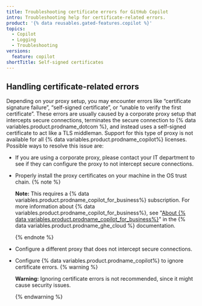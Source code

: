 ```yaml
---
title: Troubleshooting certificate errors for GitHub Copilot
intro: Troubleshooting help for certificate-related errors.
product: '{% data reusables.gated-features.copilot %}'
topics:
  - Copilot
  - Logging
  - Troubleshooting
versions:
  feature: copilot
shortTitle: Self-signed certificates
---
```


## Handling certificate-related errors

Depending on your proxy setup, you may encounter errors like “certificate signature failure”, “self-signed certificate”, or “unable to verify the first certificate”. These errors are usually caused by a corporate proxy setup that intercepts secure connections, terminates the secure connection to {% data variables.product.prodname_dotcom %}, and instead uses a self-signed certificate to act like a TLS middleman. Support for this type of proxy is not available for all {% data variables.product.prodname_copilot%} licenses.
Possible ways to resolve this issue are:
* If you are using a corporate proxy, please contact your IT department to see if they can configure the proxy to not intercept secure connections.
* Properly install the proxy certificates on your machine in the OS trust chain.
  {% note %}

  **Note:** This requires a {% data variables.product.prodname_copilot_for_business%} subscription. For more information about {% data variables.product.prodname_copilot_for_business%}, see "[About {% data variables.product.prodname_copilot_for_business%}](/enterprise-cloud@latest/copilot/overview-of-github-copilot/about-github-copilot-for-business)" in the {% data variables.product.prodname_ghe_cloud %} documentation.

  {% endnote %}
* Configure a different proxy that does not intercept secure connections.
* Configure {% data variables.product.prodname_copilot%} to ignore certificate errors.
  {% warning %}

  **Warning:** Ignoring certificate errors is not recommended, since it might cause security issues.

  {% endwarning %}
